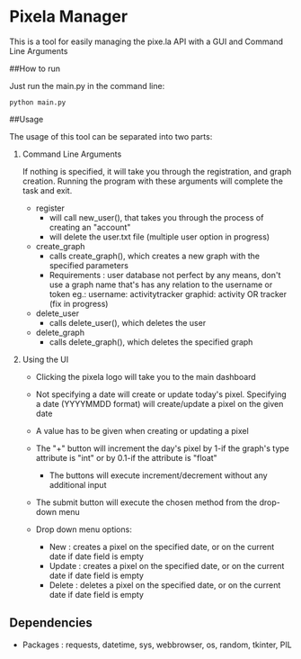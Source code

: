 # Pixela Manager

This is a tool for easily managing the pixe.la API with a GUI and Command Line Arguments

##How to run

Just run the main.py in the command line:
```
python main.py
```

##Usage

The usage of this tool can be separated into two parts:

1. Command Line Arguments

	If nothing is specified, it will take you through the registration, and graph creation.
	Running the program with these arguments will complete the task and exit.


	- register
		- will call new_user(), that takes you through the process of creating an "account"
		- will delete the user.txt file (multiple user option in progress)
	- create_graph
		- calls create_graph(), which creates a new graph with the specified parameters
		- Requirements : user database not perfect by any means, don't use a graph name that's has any relation to the username or token eg.: username: activitytracker graphid: activity OR tracker (fix in progress)
	- delete_user
		- calls delete_user(), which deletes the user
	- delete_graph
		- calls delete_graph(), which deletes the specified graph

2. Using the UI

	- Clicking the pixela logo will take you to the main dashboard
	- Not specifying a date will create or update today's pixel. Specifying a date (YYYYMMDD format) will create/update a pixel on the given date
	- A value has to be given when creating or updating a pixel
	- The "+" button will increment the day's pixel by 1-if the graph's type attribute is "int" or by 0.1-if the attribute is "float"
		- The buttons will execute increment/decrement without any additional input

	- The submit button will execute the chosen method from the drop-down menu

	- Drop down menu options:
		- New : creates a pixel on the specified date, or on the current date if date field is empty
		- Update : creates a pixel on the specified date, or on the current date if date field is empty
		- Delete : deletes a pixel on the specified date, or on the current date if date field is empty

## Dependencies

- Packages : requests, datetime, sys, webbrowser, os, random, tkinter, PIL